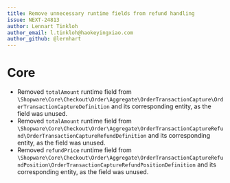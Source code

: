 ```yaml
---
title: Remove unnecessary runtime fields from refund handling
issue: NEXT-24813
author: Lennart Tinkloh
author_email: l.tinkloh@haokeyingxiao.com
author_github: @lernhart
---
```

# Core
* Removed `totalAmount` runtime field from `\Shopware\Core\Checkout\Order\Aggregate\OrderTransactionCapture\OrderTransactionCaptureDefinition` and its corresponding entity, as the field was unused.
* Removed `totalAmount` runtime field from `\Shopware\Core\Checkout\Order\Aggregate\OrderTransactionCaptureRefund\OrderTransactionCaptureRefundDefinition` and its corresponding entity, as the field was unused.
* Removed `refundPrice` runtime field from `\Shopware\Core\Checkout\Order\Aggregate\OrderTransactionCaptureRefundPosition\OrderTransactionCaptureRefundPositionDefinition` and its corresponding entity, as the field was unused.

